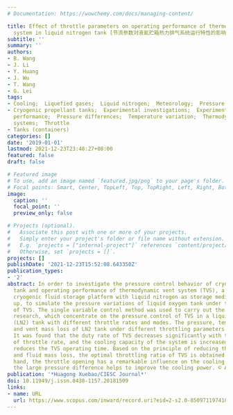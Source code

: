 ```yaml
---
# Documentation: https://wowchemy.com/docs/managing-content/

title: Effect of throttle parameters on operating performance of thermodynamic vent
  system in liquid nitrogen tank [节流参数对液氮贮箱热力排气系统运行特性的影响]
subtitle: ''
summary: ''
authors:
- B. Wang
- J. Li
- Y. Huang
- J. Wu
- T. Wang
- G. Lei
tags:
- Cooling;  Liquefied gases;  Liquid nitrogen;  Meteorology;  Pressure control;  Vents
- Cryogenic propellant tanks;  Experimental investigations;  Experimental research;  Operating
  performance;  Pressure differences;  Temperature variation;  Thermodynamic vent
  systems;  Throttle
- Tanks (containers)
categories: []
date: '2019-01-01'
lastmod: 2021-12-23T23:48:27+08:00
featured: false
draft: false

# Featured image
# To use, add an image named `featured.jpg/png` to your page's folder.
# Focal points: Smart, Center, TopLeft, Top, TopRight, Left, Right, BottomLeft, Bottom, BottomRight.
image:
  caption: ''
  focal_point: ''
  preview_only: false

# Projects (optional).
#   Associate this post with one or more of your projects.
#   Simply enter your project's folder or file name without extension.
#   E.g. `projects = ["internal-project"]` references `content/project/deep-learning/index.md`.
#   Otherwise, set `projects = []`.
projects: []
publishDate: '2021-12-23T15:52:08.643350Z'
publication_types:
- '2'
abstract: In order to investigate the pressure control behavior of cryogenic propellant
  tank and operating performance of thermodynamic vent system (TVS), a set of high-efficiency
  cryogenic fluid storage platform with liquid nitrogen as storage medium was set
  up, to simulate the pressure variations of liquid oxygen tank under the operation
  of TVS. The single variable control method was used to carry out the experimental
  research, which concentrate on the pressure control of TVS in a liquid nitrogen
  (LN2) tank with different throttle rates and modes. The pressure, temperature variations
  and vent mass loss of LN2 tank under different throttling parameters were analyzed.
  It was found that the duty rate of TVS decreases significantly with the increase
  of throttle rate, and the cooling capacity of the system is increased, which greatly
  reduces the TVS operating time. Based on the principle of reducing the working time
  and fluid mass loss, the optimal throttling ratio of TVS is obtained. On the other
  hand, the throttle opening has a remarkable influence on the cooling power of TVS,
  the large pressure difference helps to improve the cooling power. © All Right Reserved.
publication: '*Huagong Xuebao/CIESC Journal*'
doi: 10.11949/j.issn.0438-1157.20181509
links:
- name: URL
  url: https://www.scopus.com/inward/record.uri?eid=2-s2.0-85097119741&doi=10.11949%2fj.issn.0438-1157.20181509&partnerID=40&md5=e1ef100c06e050f1fbb755245f1505d3
---
```

